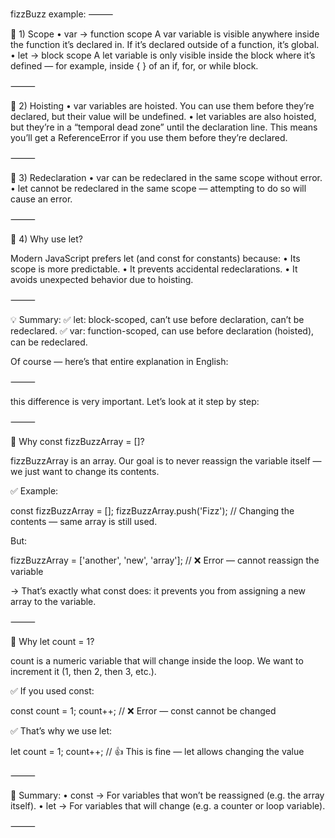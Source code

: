 
fizzBuzz example:
⸻

🎯 1) Scope
	•	var → function scope
A var variable is visible anywhere inside the function it’s declared in. If it’s declared outside of a function, it’s global.
	•	let → block scope
A let variable is only visible inside the block where it’s defined — for example, inside { } of an if, for, or while block.

⸻

🎯 2) Hoisting
	•	var variables are hoisted. You can use them before they’re declared, but their value will be undefined.
	•	let variables are also hoisted, but they’re in a “temporal dead zone” until the declaration line. This means you’ll get a ReferenceError if you use them before they’re declared.

⸻

🎯 3) Redeclaration
	•	var can be redeclared in the same scope without error.
	•	let cannot be redeclared in the same scope — attempting to do so will cause an error.

⸻

🎯 4) Why use let?

Modern JavaScript prefers let (and const for constants) because:
	•	Its scope is more predictable.
	•	It prevents accidental redeclarations.
	•	It avoids unexpected behavior due to hoisting.

⸻

💡 Summary:
✅ let: block-scoped, can’t use before declaration, can’t be redeclared.
✅ var: function-scoped, can use before declaration (hoisted), can be redeclared.

Of course — here’s that entire explanation in English:

⸻

this difference is very important.
Let’s look at it step by step:

⸻

🎯 Why const fizzBuzzArray = []?

fizzBuzzArray is an array.
Our goal is to never reassign the variable itself — we just want to change its contents.

✅ Example:

const fizzBuzzArray = [];
fizzBuzzArray.push('Fizz'); // Changing the contents — same array is still used.

But:

fizzBuzzArray = ['another', 'new', 'array']; // ❌ Error — cannot reassign the variable

→ That’s exactly what const does: it prevents you from assigning a new array to the variable.

⸻

🎯 Why let count = 1?

count is a numeric variable that will change inside the loop.
We want to increment it (1, then 2, then 3, etc.).

✅ If you used const:

const count = 1;
count++; // ❌ Error — const cannot be changed

✅ That’s why we use let:

let count = 1;
count++; // 👍 This is fine — let allows changing the value


⸻

🎯 Summary:
	•	const → For variables that won’t be reassigned (e.g. the array itself).
	•	let → For variables that will change (e.g. a counter or loop variable).

⸻


